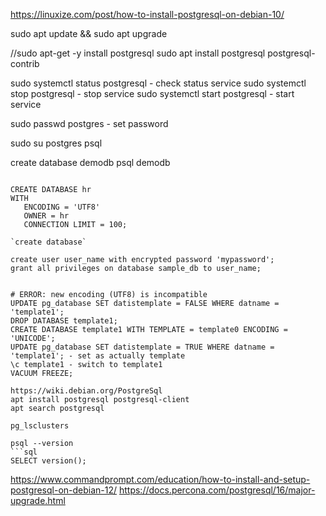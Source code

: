 https://linuxize.com/post/how-to-install-postgresql-on-debian-10/

sudo apt update && sudo apt upgrade
 
//sudo apt-get -y install postgresql 
sudo apt install postgresql postgresql-contrib

sudo systemctl status postgresql -  check status service
sudo systemctl stop postgresql - stop service
sudo systemctl start postgresql - start service

sudo passwd postgres  - set password

sudo su postgres 
psql 

create database demodb
psql demodb

```

CREATE DATABASE hr 
WITH 
   ENCODING = 'UTF8'
   OWNER = hr
   CONNECTION LIMIT = 100;
   
`create database`

create user user_name with encrypted password 'mypassword';
grant all privileges on database sample_db to user_name;


# ERROR: new encoding (UTF8) is incompatible
UPDATE pg_database SET datistemplate = FALSE WHERE datname = 'template1';
DROP DATABASE template1;
CREATE DATABASE template1 WITH TEMPLATE = template0 ENCODING = 'UNICODE';
UPDATE pg_database SET datistemplate = TRUE WHERE datname = 'template1'; - set as actually template
\c template1 - switch to template1
VACUUM FREEZE;

https://wiki.debian.org/PostgreSql
apt install postgresql postgresql-client
apt search postgresql

pg_lsclusters

psql --version
```sql
SELECT version();
```


https://www.commandprompt.com/education/how-to-install-and-setup-postgresql-on-debian-12/
https://docs.percona.com/postgresql/16/major-upgrade.html
